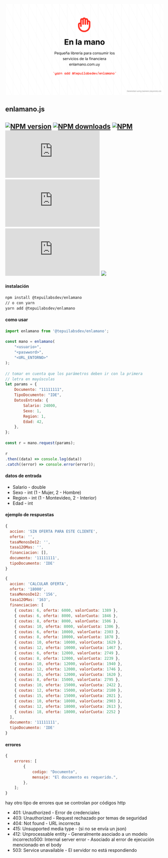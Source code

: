 <p align="center">
	<img src="en-la-mano.png" width="1024">
</p>

## enlamano.js

[![NPM version](https://img.shields.io/npm/v/@tepuilabsdev/enlamano?style=flat-square)](https://www.npmjs.com/package/@tepuilabsdev/enlamano)
[![NPM downloads](https://img.shields.io/npm/dt/@tepuilabsdev/enlamano?style=flat-square)](https://www.npmjs.com/package/@tepuilabsdev/enlamano)
[![NPM](https://img.shields.io/npm/l/@tepuilabsdev/enlamano?style=flat-square)](https://www.npmjs.com/package/@tepuilabsdev/enlamano)
[![GitHub issues](https://img.shields.io/github/issues/TepuiLABS/enlamano.js?style=flat-square)](https://github.com/TepuiLABS/enlamano.js/issues)
[![GitHub forks](https://img.shields.io/github/forks/TepuiLABS/enlamano.js?style=flat-square)](https://github.com/TepuiLABS/enlamano.js/network)
[![GitHub stars](https://img.shields.io/github/stars/TepuiLABS/enlamano.js?style=flat-square)](https://github.com/TepuiLABS/enlamano.js/stargazers)
[![](https://data.jsdelivr.com/v1/package/npm/@tepuilabsdev/enlamano/badge)](https://www.jsdelivr.com/package/npm/@tepuilabsdev/enlamano)
---

#### instalación

```bash
npm install @tepuilabsdev/enlamano
// o con yarn
yarn add @tepuilabsdev/enlamano
```


#### como usar


```javascript
import enlamano from '@tepuilabsdev/enlamano';

const mano = enlamano(
    "<usuario>",
    "<paswword>",
    "<URL_ENTORNO>"
);

// tomar en cuenta que los parámetros deben ir con la primera
// letra en mayúsculas
let params = {
    Documento: "11111111",
    TipoDocumento: "IDE",
    DatosEntrada: {
        Salario: 24000,
        Sexo: 1,
        Region: 1,
        Edad: 42,
    },
};

const r = mano.request(params);

r
.then((data) => console.log(data))
.catch((error) => console.error(error));

```

#### datos de entrada
- Salario - double
- Sexo - int (1 - Mujer, 2 - Hombre)
- Region - int (1 - Montevideo, 2 - Interior)
- Edad - int

#### ejemplo de respuestas

```javascript
{
  accion: 'SIN OFERTA PARA ESTE CLIENTE',
  oferta: '',
  tasaMenosDe12: '',
  tasa12OMas: '',
  financiacion: [],
  documento: '11111111',
  tipoDocumento: 'IDE'
}
```


```javascript
{
  accion: 'CALCULAR OFERTA',
  oferta: '18000',
  tasaMenosDe12: '156',
  tasa12OMas: '163',
  financiacion: [
    { coutas: 6, oferta: 6000, valorCuota: 1389 },
    { coutas: 6, oferta: 8000, valorCuota: 1846 },
    { coutas: 8, oferta: 8000, valorCuota: 1506 },
    { coutas: 10, oferta: 8000, valorCuota: 1306 },
    { coutas: 6, oferta: 10000, valorCuota: 2303 },
    { coutas: 8, oferta: 10000, valorCuota: 1878 },
    { coutas: 10, oferta: 10000, valorCuota: 1629 },
    { coutas: 12, oferta: 10000, valorCuota: 1467 },
    { coutas: 6, oferta: 12000, valorCuota: 2749 },
    { coutas: 8, oferta: 12000, valorCuota: 2239 },
    { coutas: 10, oferta: 12000, valorCuota: 1940 },
    { coutas: 12, oferta: 12000, valorCuota: 1746 },
    { coutas: 15, oferta: 12000, valorCuota: 1620 },
    { coutas: 8, oferta: 15000, valorCuota: 2795 },
    { coutas: 10, oferta: 15000, valorCuota: 2422 },
    { coutas: 12, oferta: 15000, valorCuota: 2180 },
    { coutas: 15, oferta: 15000, valorCuota: 2021 },
    { coutas: 10, oferta: 18000, valorCuota: 2903 },
    { coutas: 12, oferta: 18000, valorCuota: 2613 },
    { coutas: 18, oferta: 18000, valorCuota: 2252 }
  ],
  documento: '11111111',
  tipoDocumento: 'IDE'
}
```

#### errores

```javascript
{
    errores: [
        {
            codigo: "Documento",
            mensaje: "El documento es requerido.",
        },
    ];
}

```

hay otro tipo de errores que se controlan por códigos http

- 401: Unauthorized ​-​ Error de credenciales
- 403: Unauthorized ​-​ Request rechazado por temas de seguridad
- 404: Not found ​-​ URL incorrecta
- 415: Unsupported media type ​-​ (si no se envía un json)
- 412: Unprocessable entity ​-​ Generalmente asociado a un modelo incorrecto500: Internal server error ​-​ Asociado al error de ejecución mencionado en el body
- 503: Service unavailable ​-​ El servidor no está respondiendo
